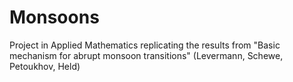 # Monsoons
Project in Applied Mathematics replicating the results from "Basic mechanism for abrupt monsoon transitions" (Levermann, Schewe, Petoukhov, Held)
